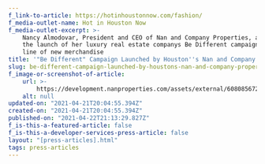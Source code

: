 ```yaml
---
f_link-to-article: https://hotinhoustonnow.com/fashion/
f_media-outlet-name: Hot in Houston Now
f_media-outlet-excerpt: >-
    Nancy Almodovar, President and CEO of Nan and Company Properties, announced
    the launch of her luxury real estate companys Be Different campaign with a
    line of new merchandise
title: '"Be Different" Campaign Launched by Houston''s Nan and Company Properties'
slug: be-different-campaign-launched-by-houstons-nan-and-company-properties
f_image-or-screenshot-of-article:
    url: >-
        https://development.nanproperties.com/assets/external/608085672000562b48110b41_screen_shot_2021-04-21_at_9.01.08_AM.png
    alt: null
updated-on: "2021-04-21T20:04:55.394Z"
created-on: "2021-04-21T20:04:55.394Z"
published-on: "2021-04-22T21:13:29.827Z"
f_is-this-a-featured-article: false
f_is-this-a-developer-services-press-article: false
layout: "[press-articles].html"
tags: press-articles
---
```


